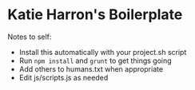 # Katie Harron's Boilerplate

Notes to self:
- Install this automatically with your project.sh script
- Run `npm install` and `grunt` to get things going
- Add others to humans.txt when appropriate
- Edit js/scripts.js as needed

